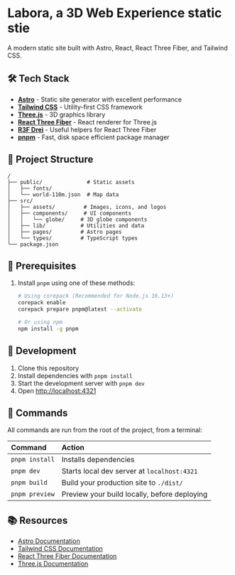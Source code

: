 # Labora, a 3D Web Experience static stie

A modern static site built with Astro, React, React Three Fiber, and Tailwind CSS.

## 🛠️ Tech Stack

- **[Astro](https://astro.build/)** - Static site generator with excellent performance
- **[Tailwind CSS](https://tailwindcss.com/)** - Utility-first CSS framework
- **[Three.js](https://threejs.org/)** - 3D graphics library
- **[React Three Fiber](https://docs.pmnd.rs/react-three-fiber/)** - React renderer for Three.js
- **[R3F Drei](https://github.com/pmndrs/drei)** - Useful helpers for React Three Fiber
- **[pnpm](https://pnpm.io/)** - Fast, disk space efficient package manager

## 🚀 Project Structure

```text
/
├── public/              # Static assets
│   ├── fonts/
│   └── world-110m.json  # Map data
├── src/
│   ├── assets/         # Images, icons, and logos
│   ├── components/     # UI components
│   │   └── globe/     # 3D globe components
│   ├── lib/           # Utilities and data
│   ├── pages/         # Astro pages
│   └── types/         # TypeScript types
└── package.json
```

## 🚀 Prerequisites

1. Install `pnpm` using one of these methods:

   ```bash
   # Using corepack (Recommended for Node.js 16.13+)
   corepack enable
   corepack prepare pnpm@latest --activate

   # Or using npm
   npm install -g pnpm
   ```

## 🎨 Development

1. Clone this repository
2. Install dependencies with `pnpm install`
3. Start the development server with `pnpm dev`
4. Open [http://localhost:4321](http://localhost:4321)

## 🧞 Commands

All commands are run from the root of the project, from a terminal:

| Command        | Action                                       |
| :------------- | :------------------------------------------- |
| `pnpm install` | Installs dependencies                        |
| `pnpm dev`     | Starts local dev server at `localhost:4321`  |
| `pnpm build`   | Build your production site to `./dist/`      |
| `pnpm preview` | Preview your build locally, before deploying |

## 📚 Resources

- [Astro Documentation](https://docs.astro.build)
- [Tailwind CSS Documentation](https://tailwindcss.com/docs)
- [React Three Fiber Documentation](https://docs.pmnd.rs/react-three-fiber)
- [Three.js Documentation](https://threejs.org/docs/)
